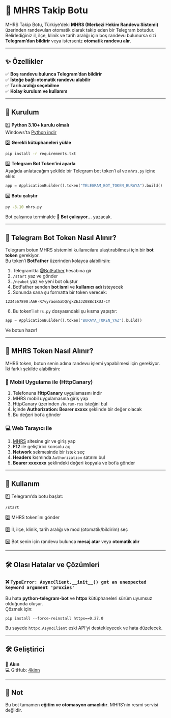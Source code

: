 # 🤖 MHRS Takip Botu

MHRS Takip Botu, Türkiye’deki **MHRS (Merkezi Hekim Randevu Sistemi)** üzerinden randevuları otomatik olarak takip eden bir Telegram botudur.  
Belirlediğiniz il, ilçe, klinik ve tarih aralığı için boş randevu bulunursa sizi **Telegram’dan bildirir** veya isterseniz **otomatik randevu alır**.

---

## ✨ Özellikler

✅ **Boş randevu bulunca Telegram’dan bildirir**  
✅ **İsteğe bağlı otomatik randevu alabilir**  
✅ **Tarih aralığı seçebilme**  
✅ **Kolay kurulum ve kullanım**  

---

## 🔧 Kurulum

1️⃣ **Python 3.10+ kurulu olmalı**  
Windows’ta [Python indir](https://www.python.org/downloads/)

2️⃣ **Gerekli kütüphaneleri yükle**

```bash
pip install -r requirements.txt
```

3️⃣ **Telegram Bot Token’ini ayarla**  
Aşağıda anlatacağım şekilde bir Telegram bot token’i al ve `mhrs.py` içine ekle:

```python
app = ApplicationBuilder().token("TELEGRAM_BOT_TOKEN_BURAYA").build()
```

4️⃣ **Botu çalıştır**

```bash
py -3.10 mhrs.py
```

Bot çalışınca terminalde **📡 Bot çalışıyor…** yazacak.

---

## 🤖 Telegram Bot Token Nasıl Alınır?

Telegram botun MHRS sistemini kullanıcılara ulaştırabilmesi için bir **bot token** gerekiyor.  
Bu token’i **BotFather** üzerinden kolayca alabilirsin:

1. Telegram’da [@BotFather](https://t.me/BotFather) hesabına gir  
2. `/start` yaz ve gönder  
3. `/newbot` yaz ve yeni bot oluştur  
4. BotFather senden **bot ismi** ve **kullanıcı adı** isteyecek  
5. Sonunda sana şu formatta bir token verecek:

```
1234567890:AAH-R7vyraom5aDQrgkZEJJZ08Bc1XUJ-CY
```

6. Bu token’i `mhrs.py` dosyasındaki şu kısma yapıştır:

```python
app = ApplicationBuilder().token("BURAYA_TOKEN_YAZ").build()
```

Ve botun hazır!

---

## 🏥 MHRS Token Nasıl Alınır?

MHRS token, botun senin adına randevu işlemi yapabilmesi için gerekiyor. İki farklı şekilde alabilirsin:

### 📱 Mobil Uygulama ile (HttpCanary)

1. Telefonuna **HttpCanary** uygulamasını indir  
2. MHRS mobil uygulamasına giriş yap  
3. HttpCanary üzerinden `/kurum-rss` isteğini bul  
4. İçinde **Authorization: Bearer xxxxx** şeklinde bir değer olacak  
5. Bu değeri bot’a gönder

### 💻 Web Tarayıcı ile

1. [MHRS](https://www.mhrs.gov.tr) sitesine gir ve giriş yap  
2. **F12** ile geliştirici konsolu aç  
3. **Network** sekmesinde bir istek seç  
4. **Headers** kısmında `Authorization` satırını bul  
5. **Bearer xxxxxxx** şeklindeki değeri kopyala ve bot’a gönder

---

## 🚀 Kullanım

1️⃣ Telegram’da botu başlat:
```
/start
```

2️⃣ MHRS token’ını gönder

3️⃣ İl, ilçe, klinik, tarih aralığı ve mod (otomatik/bildirim) seç

4️⃣ Bot senin için randevu bulunca **mesaj atar** veya **otomatik alır**

---

## 🛠 Olası Hatalar ve Çözümleri

### ❌ `TypeError: AsyncClient.__init__() got an unexpected keyword argument 'proxies'`

Bu hata **python-telegram-bot** ve **httpx** kütüphaneleri sürüm uyumsuz olduğunda oluşur.  
Çözmek için:

```
pip install --force-reinstall httpx==0.27.0
```

Bu sayede `httpx.AsyncClient` eski API’yi destekleyecek ve hata düzelecek.

---

## 🛠 Geliştirici

👤 **Akın**   
💻 GitHub: [4kinn](https://github.com/4kinn)

---

## 📌 Not

Bu bot tamamen **eğitim ve otomasyon amaçlıdır**. MHRS’nin resmi servisi değildir.
